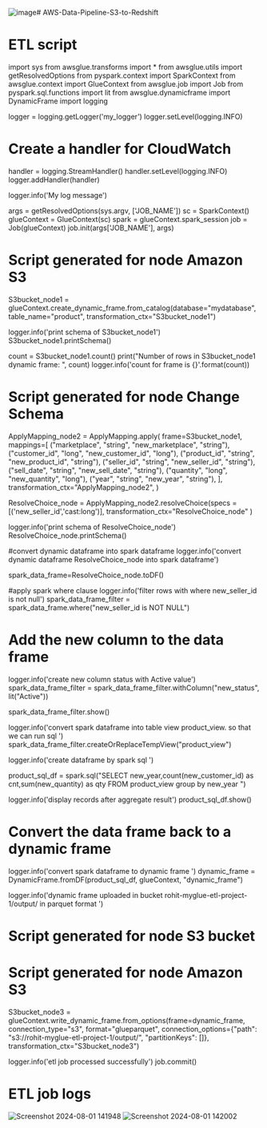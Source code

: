 ![image](https://github.com/user-attachments/assets/a88c6f06-2609-41f0-8337-e583729d4585)# AWS-Data-Pipeline-S3-to-Redshift

# ETL script
import sys
from awsglue.transforms import *
from awsglue.utils import getResolvedOptions
from pyspark.context import SparkContext
from awsglue.context import GlueContext
from awsglue.job import Job
from pyspark.sql.functions import lit
from awsglue.dynamicframe import DynamicFrame
import logging


logger = logging.getLogger('my_logger')
logger.setLevel(logging.INFO)


# Create a handler for CloudWatch
handler = logging.StreamHandler()
handler.setLevel(logging.INFO)
logger.addHandler(handler)

logger.info('My log message')


args = getResolvedOptions(sys.argv, ['JOB_NAME'])
sc = SparkContext()
glueContext = GlueContext(sc)
spark = glueContext.spark_session
job = Job(glueContext)
job.init(args['JOB_NAME'], args)


# Script generated for node Amazon S3
S3bucket_node1 = glueContext.create_dynamic_frame.from_catalog(database="mydatabase", table_name="product", transformation_ctx="S3bucket_node1")


logger.info('print schema of S3bucket_node1')
S3bucket_node1.printSchema()

count = S3bucket_node1.count()
print("Number of rows in S3bucket_node1 dynamic frame: ", count)
logger.info('count for frame is {}'.format(count))


# Script generated for node Change Schema
ApplyMapping_node2 = ApplyMapping.apply(
    frame=S3bucket_node1,
    mappings=[
        ("marketplace", "string", "new_marketplace", "string"),
        ("customer_id", "long", "new_customer_id", "long"),
        ("product_id", "string", "new_product_id", "string"),
        ("seller_id", "string", "new_seller_id", "string"),
        ("sell_date", "string", "new_sell_date", "string"),
        ("quantity", "long", "new_quantity", "long"),
        ("year", "string", "new_year", "string"),
    ],
    transformation_ctx="ApplyMapping_node2",
)

ResolveChoice_node = ApplyMapping_node2.resolveChoice(specs = [('new_seller_id','cast:long')],
transformation_ctx="ResolveChoice_node"
)


logger.info('print schema of ResolveChoice_node')
ResolveChoice_node.printSchema()


#convert dynamic dataframe into spark dataframe
logger.info('convert dynamic dataframe ResolveChoice_node into spark dataframe')

spark_data_frame=ResolveChoice_node.toDF()

#apply spark where clause
logger.info('filter rows with  where new_seller_id is not null')
spark_data_frame_filter = spark_data_frame.where("new_seller_id is NOT NULL")


# Add the new column to the data frame
logger.info('create new column status with Active value')
spark_data_frame_filter = spark_data_frame_filter.withColumn("new_status", lit("Active"))

spark_data_frame_filter.show()


logger.info('convert spark dataframe into table view product_view. so that we can run sql ')
spark_data_frame_filter.createOrReplaceTempView("product_view")

logger.info('create dataframe by spark sql ')

product_sql_df = spark.sql("SELECT new_year,count(new_customer_id) as cnt,sum(new_quantity) as qty FROM product_view group by new_year ")

logger.info('display records after aggregate result')
product_sql_df.show()

# Convert the data frame back to a dynamic frame
logger.info('convert spark dataframe to dynamic frame ')
dynamic_frame = DynamicFrame.fromDF(product_sql_df, glueContext, "dynamic_frame")



logger.info('dynamic frame uploaded in bucket rohit-myglue-etl-project-1/output/ in parquet format ')
# Script generated for node S3 bucket


# Script generated for node Amazon S3
S3bucket_node3 = glueContext.write_dynamic_frame.from_options(frame=dynamic_frame, connection_type="s3", format="glueparquet", connection_options={"path": "s3://rohit-myglue-etl-project-1/output/", "partitionKeys": []}, transformation_ctx="S3bucket_node3")

logger.info('etl job processed successfully')
job.commit()
# ETL job logs
![Screenshot 2024-08-01 141948](https://github.com/user-attachments/assets/fd99cb09-f40b-4a39-b971-ccbc7454d684)
![Screenshot 2024-08-01 142002](https://github.com/user-attachments/assets/6051656a-4c9b-4342-b9a4-05378a4bdaf5)

